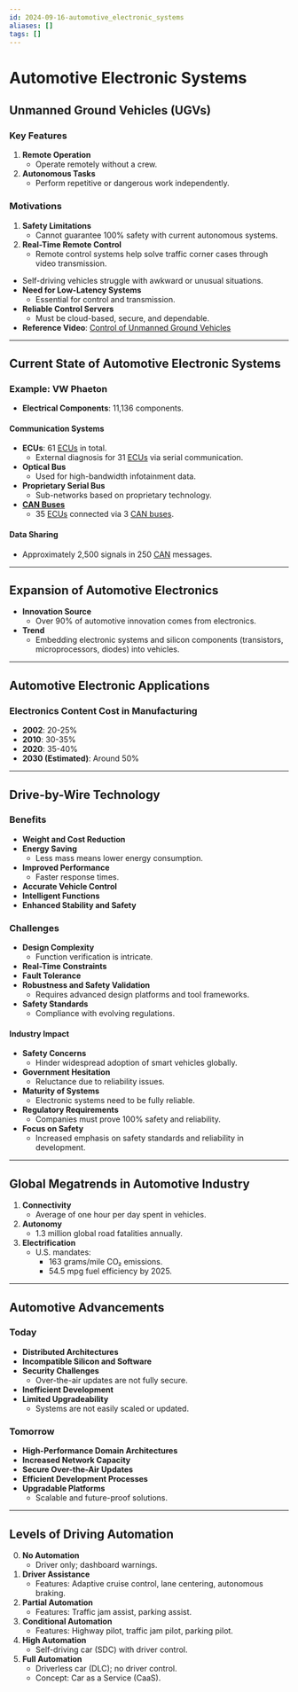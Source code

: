 ```yaml
---
id: 2024-09-16-automotive_electronic_systems
aliases: []
tags: []
---
```


# Automotive Electronic Systems

## Unmanned Ground Vehicles (UGVs)

### Key Features

1. **Remote Operation**
   - Operate remotely without a crew.
2. **Autonomous Tasks**
   - Perform repetitive or dangerous work independently.

### Motivations

1. **Safety Limitations**
   - Cannot guarantee 100% safety with current autonomous systems.
2. **Real-Time Remote Control**
   - Remote control systems help solve traffic corner cases through video transmission.

- Self-driving vehicles struggle with awkward or unusual situations.
- **Need for Low-Latency Systems**
  - Essential for control and transmission.
- **Reliable Control Servers**
  - Must be cloud-based, secure, and dependable.
- **Reference Video**: [Control of Unmanned Ground Vehicles](https://www.youtube.com/watch?v=0i7xzM9ybNk)

---

## Current State of Automotive Electronic Systems

### Example: VW Phaeton

- **Electrical Components**: 11,136 components.

#### Communication Systems

- **ECUs**: 61 [ECUs](2024-09-09-ecu.md) in total.
  - External diagnosis for 31 [ECUs](2024-09-09-ecu.md) via serial communication.
- **Optical Bus**
  - Used for high-bandwidth infotainment data.
- **Proprietary Serial Bus**
  - Sub-networks based on proprietary technology.
- **[CAN Buses](2024-09-09-can.md)**
  - 35 [ECUs](2024-09-09-ecu.md) connected via 3 [CAN buses](2024-09-09-can.md).

#### Data Sharing

- Approximately 2,500 signals in 250 [CAN](2024-09-09-can.md) messages.

---

## Expansion of Automotive Electronics

- **Innovation Source**
  - Over 90% of automotive innovation comes from electronics.
- **Trend**
  - Embedding electronic systems and silicon components (transistors, microprocessors, diodes) into vehicles.

---

## Automotive Electronic Applications

### Electronics Content Cost in Manufacturing

- **2002**: 20-25%
- **2010**: 30-35%
- **2020**: 35-40%
- **2030 (Estimated)**: Around 50%

---

## Drive-by-Wire Technology

### Benefits

- **Weight and Cost Reduction**
- **Energy Saving**
  - Less mass means lower energy consumption.
- **Improved Performance**
  - Faster response times.
- **Accurate Vehicle Control**
- **Intelligent Functions**
- **Enhanced Stability and Safety**

### Challenges

- **Design Complexity**
  - Function verification is intricate.
- **Real-Time Constraints**
- **Fault Tolerance**
- **Robustness and Safety Validation**
  - Requires advanced design platforms and tool frameworks.
- **Safety Standards**
  - Compliance with evolving regulations.

#### Industry Impact

- **Safety Concerns**
  - Hinder widespread adoption of smart vehicles globally.
- **Government Hesitation**
  - Reluctance due to reliability issues.
- **Maturity of Systems**
  - Electronic systems need to be fully reliable.
- **Regulatory Requirements**
  - Companies must prove 100% safety and reliability.
- **Focus on Safety**
  - Increased emphasis on safety standards and reliability in development.

---

## Global Megatrends in Automotive Industry

1. **Connectivity**
   - Average of one hour per day spent in vehicles.
2. **Autonomy**
   - 1.3 million global road fatalities annually.
3. **Electrification**
   - U.S. mandates:
     - 163 grams/mile CO₂ emissions.
     - 54.5 mpg fuel efficiency by 2025.

---

## Automotive Advancements

### Today

- **Distributed Architectures**
- **Incompatible Silicon and Software**
- **Security Challenges**
  - Over-the-air updates are not fully secure.
- **Inefficient Development**
- **Limited Upgradeability**
  - Systems are not easily scaled or updated.

### Tomorrow

- **High-Performance Domain Architectures**
- **Increased Network Capacity**
- **Secure Over-the-Air Updates**
- **Efficient Development Processes**
- **Upgradable Platforms**
  - Scalable and future-proof solutions.

---

## Levels of Driving Automation

0. **No Automation**
   - Driver only; dashboard warnings.
1. **Driver Assistance**
   - Features: Adaptive cruise control, lane centering, autonomous braking.
2. **Partial Automation**
   - Features: Traffic jam assist, parking assist.
3. **Conditional Automation**
   - Features: Highway pilot, traffic jam pilot, parking pilot.
4. **High Automation**
   - Self-driving car (SDC) with driver control.
5. **Full Automation**
   - Driverless car (DLC); no driver control.
   - Concept: Car as a Service (CaaS).
